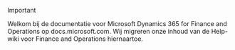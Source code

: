 > [!IMPORTANT]
> Welkom bij de documentatie voor Microsoft Dynamics 365 for Finance and Operations op docs.microsoft.com. Wij migreren onze inhoud van de Help-wiki voor Finance and Operations hiernaartoe. 

